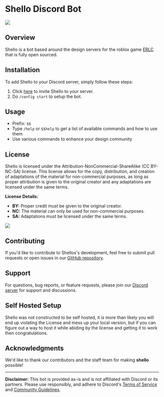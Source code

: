 # Shello Discord Bot

![](https://i.ibb.co/P4HxbXm/New-Project-53.png)

## Overview

Shello is a bot based around the design servers for the roblox game [ERLC](https://www.roblox.com/games/2534724415/Emergency-Response-Liberty-County) that is fully open sourced.

## Installation

To add Shello to your Discord server, simply follow these steps:

1. Click [here](https://discord.com/api/oauth2/authorize?client_id=947017232670658621&permissions=8&scope=bot%20applications.commands) to invite Shello to your server.
2. Do ``/config start`` to setup the bot.

## Usage

- Prefix: `$$`
- Type `/help` or ``$$help`` to get a list of available commands and how to use them
- Use various commands to enhance your design community

## License

Shello is licensed under the Attribution-NonCommercial-ShareAlike (CC BY-NC-SA) license. This license allows for the copy, distribution, and creation of adaptations of the material for non-commercial purposes, as long as proper attribution is given to the original creator and any adaptations are licensed under the same terms.

**License Details:**

- **BY:** Proper credit must be given to the original creator.
- **NC:** The material can only be used for non-commercial purposes.
- **SA:** Adaptations must be licensed under the same terms.

![](https://camo.githubusercontent.com/5a9f61d05219acf004014116b79d202d511c67502b9fbffb8d80a85c1f4c83c1/68747470733a2f2f6c6963656e7365627574746f6e732e6e65742f6c2f62792d6e632d73612f332e302f38387833312e706e67)
## Contributing

If you'd like to contribute to Shellos's development, feel free to submit pull requests or open issues in our [GitHub repository](https://github.com/DencePixel/Shello).

## Support

For questions, bug reports, or feature requests, please join our [Discord server](https://discord.gg/6R29j6ACvz) for support and discussions.

## Self Hosted Setup
Shello was not constructed to be self hosted, it is more than likely you will end up violating the License and mess up your local version, but if you can figure out a way to host it while abiding by the license and getting it to work then congratulations.

## Acknowledgments

We'd like to thank our contributors and the staff team for making **shello** possible!

---

**Disclaimer:** This bot is provided as-is and is not affiliated with Discord or its partners. Please use responsibly, and adhere to Discord's [Terms of Service](https://discord.com/terms) and [Community Guidelines](https://discord.com/guidelines).